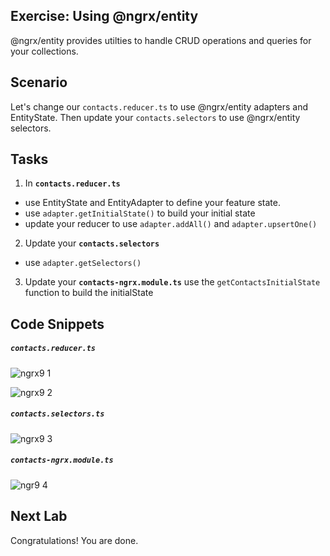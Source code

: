 ## Exercise: Using @ngrx/entity

@ngrx/entity provides utilties to handle CRUD operations and queries for your collections.
  
## Scenario

Let's change our `contacts.reducer.ts` to use @ngrx/entity adapters and EntityState. 
Then update your `contacts.selectors` to use @ngrx/entity selectors.
 
## Tasks

1. In **`contacts.reducer.ts`** 
  * use EntityState and EntityAdapter to define your feature state.
  * use `adapter.getInitialState()` to build your initial state
  * update your reducer to use `adapter.addAll()` and `adapter.upsertOne()`
2. Update your **`contacts.selectors`**
  * use `adapter.getSelectors()`
3. Update your **`contacts-ngrx.module.ts`** use the `getContactsInitialState` function to build the initialState 

## Code Snippets

##### `contacts.reducer.ts`

![ngrx9 1](https://user-images.githubusercontent.com/210413/47192883-5b09ba80-d3ac-11e8-85ad-cd6cbfae61fd.jpg)

![ngrx9 2](https://user-images.githubusercontent.com/210413/47192882-5b09ba80-d3ac-11e8-8456-f296c32feb6b.jpg)


##### `contacts.selectors.ts`

![ngrx9 3](https://user-images.githubusercontent.com/210413/47192881-5a712400-d3ac-11e8-9fab-e514fa01fbda.jpg)

##### `contacts-ngrx.module.ts`

![ngr9 4](https://user-images.githubusercontent.com/210413/47192992-19c5da80-d3ad-11e8-905b-dd9389ee3fd3.jpg)


## Next Lab

Congratulations! You are done.
